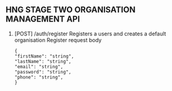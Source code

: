 ## HNG STAGE TWO ORGANISATION MANAGEMENT API
1. [POST] /auth/register
    Registers a users and creates a default organisation Register
    request body
    ``` 
    {
    "firstName": "string",
    "lastName": "string",
    "email": "string",
    "password": "string",
    "phone": "string",
    }
    ```